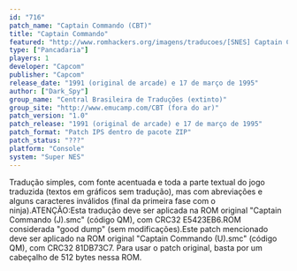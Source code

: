 ```yaml
---
id: "716"
patch_name: "Captain Commando (CBT)"
title: "Captain Commando"
featured: "http://www.romhackers.org/imagens/traducoes/[SNES] Captain Commando - CBT - 1.png"
type: ["Pancadaria"]
players: 1
developer: "Capcom"
publisher: "Capcom"
release_date: "1991 (original de arcade) e 17 de março de 1995"
author: ["Dark_Spy"]
group_name: "Central Brasileira de Traduções (extinto)"
group_site: "http://www.emucamp.com/CBT (fora do ar)"
patch_version: "1.0"
patch_release: "1991 (original de arcade) e 17 de março de 1995"
patch_format: "Patch IPS dentro de pacote ZIP"
patch_status: "???"
platform: "Console"
system: "Super NES"
---
```


Tradução simples, com fonte acentuada e toda a parte textual do jogo traduzida (textos em gráficos sem tradução), mas com abreviações e alguns caracteres inválidos (final da primeira fase com o ninja).ATENÇÃO:Esta tradução deve ser aplicada na ROM original "Captain Commando (J).smc" (código QM), com CRC32 E5423EB6.ROM considerada "good dump" (sem modificações).Este patch mencionado deve ser aplicado na ROM original "Captain Commando (U).smc" (código QM), com CRC32 81DB73C7. Para usar o patch original, basta por um cabeçalho de 512 bytes nessa ROM.